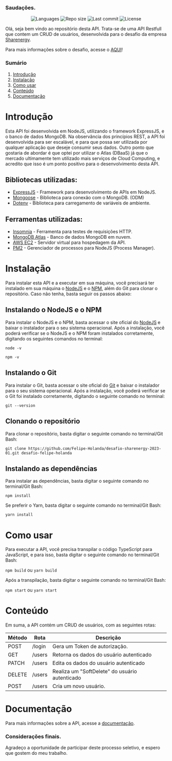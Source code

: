 ### Saudações.

<p align="center">
    <img src="https://img.shields.io/github/languages/count/desafio-sharenergy-2023-01?color=%2304D361" alt="Languages" />
    <img src="https://img.shields.io/github/repo-size/Felipe-Holanda/desafio-sharenergy-2023-01" alt="Repo size" />
    <img src="https://img.shields.io/github/last-commit/Felipe-Holanda/desafio-sharenergy-2023-01" alt="Last commit" />
    <img src="https://img.shields.io/github/license/Felipe-Holanda/desafio-sharenergy-2023-01" alt="License" />
</p>

Olá, seja bem vindo ao repositório desta API.
Trata-se de uma API Restfull que contem um CRUD de usuários, desenvolvida para o desafio da empresa [Sharenergy](https://www.sharenergy.com.br/).

Para mais informações sobre o desafio, acesse o [AQUI](https://github.com/SHARENERGY-OFICIAL/desafio-sharenergy-2023-01)!

### Sumário

1. [Introdução](#introdução)
2. [Instalação](#instalação)
3. [Como usar](#como-usar)
4. [Conteúdo](#conteúdo)
5. [Documentação](#documentação)

# Introdução

Esta API foi desenvolvida em NodeJS, utilizando o framework ExpressJS, e o banco de dados MongoDB.
Na observância dos princípios REST, a API foi desenvolvida para ser escalável, e para que possa ser utilizada por qualquer aplicação que deseje consumir seus dados. Outro ponto que gostaria de abordar é que optei por utilizar o Atlas (DBaaS) já que o mercado ultimamente tem utilizado mais serviços de Cloud Computing, e acredito que isso é um ponto positivo para o desenvolvimento desta API.

## Bibliotecas utilizadas:

- [ExpressJS](https://expressjs.com/pt-br/) - Framework para desenvolvimento de APIs em NodeJS.
- [Mongoose](https://mongoosejs.com/) - Biblioteca para conexão com o MongoDB. (ODM)
- [Dotenv](https://www.npmjs.com/package/dotenv) - Biblioteca para carregamento de variáveis de ambiente.

## Ferramentas utilizadas:

- [Insomnia](https://insomnia.rest/) - Ferramenta para testes de requisições HTTP.
- [MongoDB Atlas](https://www.mongodb.com/cloud/atlas) - Banco de dados MongoDB em nuvem.
- [AWS EC2](https://aws.amazon.com/pt/ec2/) - Servidor virtual para hospedagem da API.
- [PM2](https://pm2.keymetrics.io/) - Gerenciador de processos para NodeJS (Process Manager).

# Instalação

Para instalar esta API e a executar em sua máquina, você precisará ter instalado em sua máquina o [NodeJS](https://nodejs.org/en/) e o [NPM](https://www.npmjs.com/), além do Git para clonar o repositório. Caso não tenha, basta seguir os passos abaixo:

## Instalando o NodeJS e o NPM

Para instalar o NodeJS e o NPM, basta acessar o site oficial do [NodeJS](https://nodejs.org/en/) e baixar o instalador para o seu sistema operacional. Após a instalação, você poderá verificar se o NodeJS e o NPM foram instalados corretamente, digitando os seguintes comandos no terminal:

`node -v`

`npm -v`

## Instalando o Git

Para instalar o Git, basta acessar o site oficial do [Git](https://git-scm.com/) e baixar o instalador para o seu sistema operacional. Após a instalação, você poderá verificar se o Git foi instalado corretamente, digitando o seguinte comando no terminal:

`git --version`

## Clonando o repositório

Para clonar o repositório, basta digitar o seguinte comando no terminal/Git Bash:

`git clone https://github.com/Felipe-Holanda/desafio-sharenergy-2023-01.git desafio-felipe-holanda`

## Instalando as dependências

Para instalar as dependências, basta digitar o seguinte comando no terminal/Git Bash:

`npm install`

Se preferir o Yarn, basta digitar o seguinte comando no terminal/Git Bash:

`yarn install`

# Como usar

Para executar a API, você precisa transpilar o código TypeScript para JavaScript, e para isso, basta digitar o seguinte comando no terminal/Git Bash:

`npm build` ou `yarn build`

Após a transpilação, basta digitar o seguinte comando no terminal/Git Bash:

`npm start` ou `yarn start`

# Conteúdo

Em suma, a API contém um CRUD de usuários, com as seguintes rotas:

| Método | Rota | Descrição |
|--|--|--|
| POST | /login | Gera um Token de autorização.
| GET | /users | Retorna os dados do usuário autenticado
| PATCH | /users | Edita os dados do usuário autenticado
| DELETE | /users | Realiza um "SoftDelete" do usuário autenticado|
| POST | /users | Cria um novo usuário.

# Documentação

Para mais informações sobre a API, acesse a [documentação](https://sharetest-api.000webhostapp.com/).

### Considerações finais.

Agradeço a oportunidade de participar deste processo seletivo, e espero que gostem do meu trabalho.